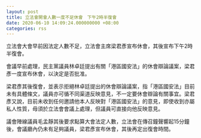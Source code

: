 ```yaml
---
layout: post
title: 立法會開會人數一度不足休會　下午2時半復會
date: 2020-06-10 14:09:24.000000000 +08:00
categories: rss
---
```


立法會大會早前因法定人數不足，立法會主席梁君彥宣布休會，其後宣布下午2時半復會。

會議早前處理，民主黨議員林卓廷提出有關「港區國安法」的休會辯論議案，梁君彥一度宣布休會，以決定是否批准。

梁君彥其後復會，並表示拒絕林卓廷提出的休會辯論議案，指「港區國安法」目前未有具體條文，議員亦可循不同渠道反映意見，不一定要休會辯論有關事宜。梁君彥又說，目前未收到任何邀請他本人反映對「港區國安法」的意見，即使收到亦屬私人性質，毋須於立法會會議上處理，但議員可直接向他反映意見。

議會陣線議員毛孟靜其後要求點算大會法定人數，立法會在傳召鐘聲響起15分鐘後，會議廳內仍未有足夠議員，梁君彥宣布休會，其後再定出復會時間。
